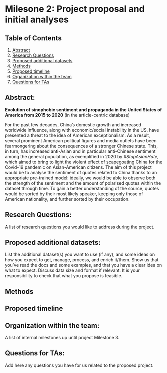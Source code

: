 # Milesone 2: Project proposal and initial analyses

## Table of Contents
1. [Abstract](#Abstract)
2. [Research Questions](#Research-Questions)
3. [Proposed additional datasets](#Proposed-additional-datasets)
4. [Methods](#Methods)
5. [Proposed timeline](#Proposed-timeline)
6. [Organization within the team](#Organization-within-the-team)
7. [Questions for TAs](#Questions-for-TAs)


## Abstract: 
**Evolution of sinophobic sentiment and propaganda in the United States of America from 2015 to 2020** (in the article-centric database)

  For the past few decades, China’s domestic growth and increased worldwide influence, along with economic/social instability in the US, have presented a threat to the idea of American exceptionalism. As a result, several prominent American political figures and media outlets have been fearmongering about the consequences of a stronger Chinese state. This, in turn, has increased anti-Asian and in particular anti-Chinese sentiment among the general population, as exemplified in 2020 by *#StopAsianHate*, which aimed to bring to light the violent effect of scapegoating China for the Covid-19 pandemic on Asian-American citizens.
  The aim of this project would be to analyse the sentiment of quotes related to China thanks to an appropriate pre-trained model: ideally, we would be able to observe both the strength of the sentiment and the amount of polarised quotes within the dataset through time. To gain a better understanding of the source, quotes would be sorted by their most likely speaker, keeping only those of American nationality, and further sorted by their occupation.



## Research Questions: 
A list of research questions you would like to address during the project.


## Proposed additional datasets: 
List the additional dataset(s) you want to use (if any), and some ideas on how you expect to get, manage, process, and enrich it/them. Show us that you’ve read the docs and some examples, and that you have a clear idea on what to expect. Discuss data size and format if relevant. It is your responsibility to check that what you propose is feasible.

## Methods


## Proposed timeline


## Organization within the team: 
A list of internal milestones up until project Milestone 3.


## Questions for TAs: 
Add here any questions you have for us related to the proposed project.
